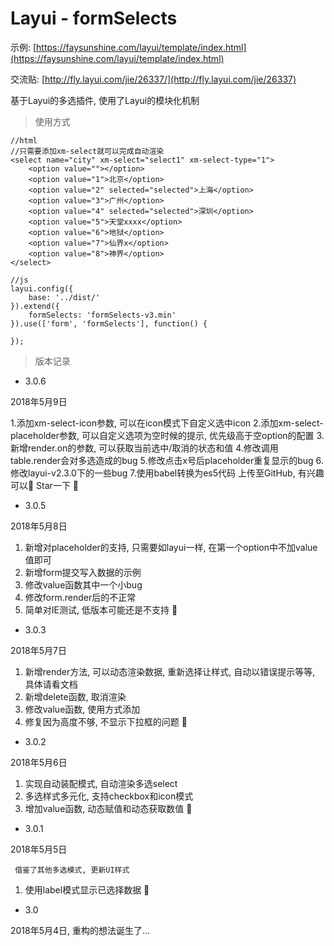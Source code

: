 # Layui - formSelects

示例: [https://faysunshine.com/layui/template/index.html](https://faysunshine.com/layui/template/index.html)

交流贴: [http://fly.layui.com/jie/26337/](http://fly.layui.com/jie/26337)

基于Layui的多选插件, 使用了Layui的模块化机制

> 使用方式

```
//html
//只需要添加xm-select就可以完成自动渲染
<select name="city" xm-select="select1" xm-select-type="1">
	<option value=""></option>
	<option value="1">北京</option>
	<option value="2" selected="selected">上海</option>
	<option value="3">广州</option>
	<option value="4" selected="selected">深圳</option>
	<option value="5">天堂xxxx</option>
	<option value="6">地狱</option>
	<option value="7">仙界x</option>
	<option value="8">神界</option>
</select>

//js
layui.config({
	base: '../dist/'
}).extend({
	formSelects: 'formSelects-v3.min'
}).use(['form', 'formSelects'], function() {
	
});
```


> 版本记录

 - 3.0.6
 
  2018年5月9日
  
  1.添加xm-select-icon参数, 可以在icon模式下自定义选中icon
  2.添加xm-select-placeholder参数, 可以自定义选项为空时候的提示, 优先级高于空option的配置
  3.新增render.on的参数, 可以获取当前选中/取消的状态和值
  4.修改调用table.render会对多选造成的bug
  5.修改点击x号后placeholder重复显示的bug
  6.修改layui-v2.3.0下的一些bug
  7.使用babel转换为es5代码
    上传至GitHub, 有兴趣可以 Star一下

 - 3.0.5
 
  2018年5月8日
  
  1. 新增对placeholder的支持, 只需要如layui一样, 在第一个option中不加value值即可
  2. 新增form提交写入数据的示例
  3. 修改value函数其中一个小bug
  4. 修改form.render后的不正常
  5. 简单对IE测试, 低版本可能还是不支持

 - 3.0.3
 
  2018年5月7日
  
  1. 新增render方法, 可以动态渲染数据, 重新选择让样式, 自动以错误提示等等, 具体请看文档
  2. 新增delete函数, 取消渲染
  3. 修改value函数, 使用方式添加
  4. 修复因为高度不够, 不显示下拉框的问题

 - 3.0.2
 
  2018年5月6日
  
  1. 实现自动装配模式, 自动渲染多选select
  2. 多选样式多元化, 支持checkbox和icon模式
  3. 增加value函数, 动态赋值和动态获取数值
 
 - 3.0.1
 
  2018年5月5日
  
     借鉴了其他多选模式, 更新UI样式
     
  1. 使用label模式显示已选择数据

 - 3.0
 
  2018年5月4日, 重构的想法诞生了...